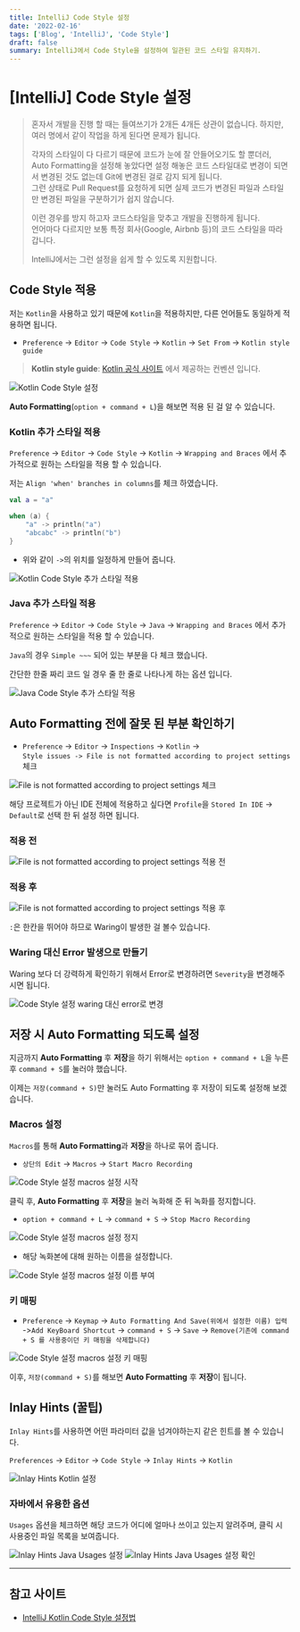 ```yaml
---
title: IntelliJ Code Style 설정
date: '2022-02-16'
tags: ['Blog', 'IntelliJ', 'Code Style']
draft: false
summary: IntelliJ에서 Code Style을 설정하여 일관된 코드 스타일 유지하기.
---
```


# [IntelliJ] Code Style 설정

> 혼자서 개발을 진행 할 때는 들여쓰기가 2개든 4개든 상관이 없습니다. 하지만, 여러 명에서 같이 작업을 하게 된다면 문제가 됩니다.
>
> 각자의 스타일이 다 다르기 때문에 코드가 눈에 잘 안들어오기도 할 뿐더러,
> Auto Formatting을 설정해 놓았다면 설정 해놓은 코드 스타일대로 변경이 되면서
> 변경된 것도 없는데 Git에 변경된 걸로 감지 되게 됩니다.  
> 그런 상태로 Pull Request를 요청하게 되면 실제 코드가 변경된 파일과 스타일만 변경된 파일을 구분하기가 쉽지 않습니다.
>
> 이런 경우를 방지 하고자 코드스타일을 맞추고 개발을 진행하게 됩니다.  
> 언어마다 다르지만 보통 특정 회사(Google, Airbnb 등)의 코드 스타일을 따라 갑니다.
>
> IntelliJ에서는 그런 설정을 쉽게 할 수 있도록 지원합니다.

## Code Style 적용

저는 `Kotlin`을 사용하고 있기 때문에 `Kotlin`을 적용하지만, 다른 언어들도 동일하게 적용하면 됩니다.

- `Preference` -> `Editor` -> `Code Style` -> `Kotlin` -> `Set From` -> `Kotlin style guide`

> **Kotlin style guide**: [Kotlin 공식 사이트](https://kotlinlang.org/docs/coding-conventions.html) 에서 제공하는 컨벤션 입니다.

![Kotlin Code Style 설정](/data/blog/IntelliJ/Code_Style_설정/screenshot1.png)

**Auto Formatting**(`option + command + L`)을 해보면 적용 된 걸 알 수 있습니다.

### Kotlin 추가 스타일 적용

`Preference` -> `Editor` -> `Code Style` -> `Kotlin` -> `Wrapping and Braces` 에서 추가적으로 원하는 스타일을 적용 할 수 있습니다.

저는 `Align 'when' branches in columns`를 체크 하였습니다.

```kotlin
val a = "a"

when (a) {
	"a" -> println("a")
	"abcabc" -> println("b")
}
```

- 위와 같이 `->`의 위치를 일정하게 만들어 줍니다.

![Kotlin Code Style 추가 스타일 적용](/data/blog/IntelliJ/Code_Style_설정/screenshot3.png)

### Java 추가 스타일 적용

`Preference` -> `Editor` -> `Code Style` -> `Java` -> `Wrapping and Braces` 에서 추가적으로 원하는 스타일을 적용 할 수 있습니다.

`Java`의 경우 `Simple ~~~` 되어 있는 부분을 다 체크 했습니다.

간단한 한줄 짜리 코드 일 경우 줄 한 줄로 나타나게 하는 옵션 입니다.

![Java Code Style 추가 스타일 적용](/data/blog/IntelliJ/Code_Style_설정/screenshot4.png)

## Auto Formatting 전에 잘못 된 부분 확인하기

- `Preference` -> `Editor` -> `Inspections` -> `Kotlin` ->  
  `Style issues -> File is not formatted according to project settings` 체크

![File is not formatted according to project settings 체크](/data/blog/IntelliJ/Code_Style_설정/screenshot2.png)

해당 프로젝트가 아닌 IDE 전체에 적용하고 싶다면 `Profile`을 `Stored In IDE` -> `Default`로 선택 한 뒤 설정 하면 됩니다.

### 적용 전

![File is not formatted according to project settings 적용 전](/data/blog/IntelliJ/Code_Style_설정/적용전_screenshot.png)

### 적용 후

![File is not formatted according to project settings 적용 후](/data/blog/IntelliJ/Code_Style_설정/적용후_screenshot.png)

`:`은 한칸을 뛰어야 하므로 Waring이 발생한 걸 볼수 있습니다.

### Waring 대신 Error 발생으로 만들기

Waring 보다 더 강력하게 확인하기 위해서 Error로 변경하려면 `Severity`을 변경해주시면 됩니다.

![Code Style 설정 waring 대신 error로 변경](/data/blog/IntelliJ/Code_Style_설정/waring_대신_error_screenshot.png)

## 저장 시 Auto Formatting 되도록 설정

지금까지 **Auto Formatting** 후 **저장**을 하기 위해서는 `option + command + L`을 누른 후 `command + S`를 눌러야 했습니다.

이제는 `저장(command + S)`만 눌러도 Auto Formatting 후 저장이 되도록 설정해 보겠습니다.

### Macros 설정

`Macros`를 통해 **Auto Formatting**과 **저장**을 하나로 묶어 줍니다.

- `상단의 Edit` -> `Macros` -> `Start Macro Recording`

![Code Style 설정 macros 설정 시작](/data/blog/IntelliJ/Code_Style_설정/macros_설정_screenshot1.png)

클릭 후, **Auto Formatting** 후 **저장**을 눌러 녹화해 준 뒤 녹화를 정지합니다.

- `option + command + L` -> `command + S` -> `Stop Macro Recording`

![Code Style 설정 macros 설정 정지](/data/blog/IntelliJ/Code_Style_설정/macros_설정_screenshot2.png)

- 해당 녹화본에 대해 원하는 이름을 설정합니다.

![Code Style 설정 macros 설정 이름 부여](/data/blog/IntelliJ/Code_Style_설정/macros_설정_screenshot3.png)

### 키 매핑

- `Preference` -> `Keymap` -> `Auto Formatting And Save(위에서 설정한 이름) 입력` ->`Add KeyBoard Shortcut` ->
  `command + S` -> `Save` -> `Remove(기존에 command + S 를 사용중이던 키 매핑을 삭제합니다)`

![Code Style 설정 macros 설정 키 매핑](/data/blog/IntelliJ/Code_Style_설정/macros_설정_screenshot4.png)

이후, `저장(command + S)`를 해보면 **Auto Formatting** 후 **저장**이 됩니다.

## Inlay Hints (꿀팁)

`Inlay Hints`를 사용하면 어떤 파라미터 값을 넘겨야하는지 같은 힌트를 볼 수 있습니다.

`Preferences` -> `Editor` -> `Code Style` -> `Inlay Hints` -> `Kotlin`

![Inlay Hints Kotlin 설정](/data/blog/IntelliJ/Code_Style_설정/inlay_hints1.png)

### 자바에서 유용한 옵션

`Usages` 옵션을 체크하면 해당 코드가 어디에 얼마나 쓰이고 있는지 알려주며, 클릭 시 사용중인 파일 목록을 보여줍니다.

![Inlay Hints Java Usages 설정](/data/blog/IntelliJ/Code_Style_설정/inlay_hints2.png)
![Inlay Hints Java Usages 설정 확인](/data/blog/IntelliJ/Code_Style_설정/inlay_hints3.png)

---

## 참고 사이트

- [IntelliJ Kotlin Code Style 설정법](https://velog.io/@lsb156/IntelliJ-Kotlin-Code-Style-%EC%84%A4%EC%A0%95%EB%B2%95)
